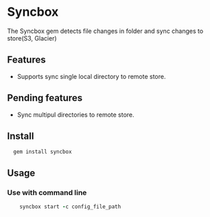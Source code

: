 # Syncbox

The Syncbox gem detects file changes in folder and sync changes to store(S3, Glacier)

## Features

* Supports sync single local directory to remote store.

## Pending features

* Sync multipul directories to remote store.

## Install

```
  gem install syncbox
```

## Usage

### Use with command line

``` ruby
	syncbox start -c config_file_path
```
